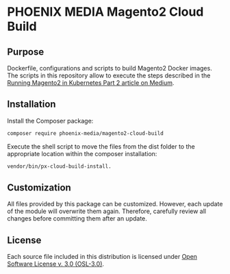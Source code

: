 # PHOENIX MEDIA Magento2 Cloud Build

## Purpose
Dockerfile, configurations and scripts to build Magento2 Docker images. The scripts in this repository allow to execute the steps described in the [Running Magento2 in Kubernetes Part 2 article on Medium](https://medium.com/swlh/running-magento2-in-kubernetes-part-2-building-the-docker-image-8516c0ed7d48).

## Installation
Install the Composer package:
```bash
composer require phoenix-media/magento2-cloud-build
```

Execute the shell script to move the files from the dist folder to the appropriate location within the composer installation:
```bash
vendor/bin/px-cloud-build-install.
```

## Customization
All files provided by this package can be customized. However, each update of the module will overwrite them again.
Therefore, carefully review all changes before committing them after an update.

## License
Each source file included in this distribution is licensed under [Open Software License v. 3.0 (OSL-3.0)](http://opensource.org/licenses/osl-3.0.php).

